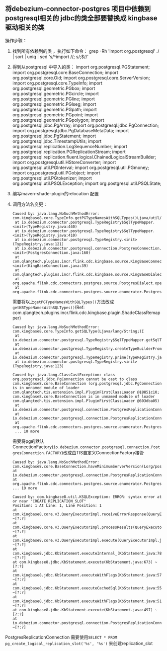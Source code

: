 ## 将debezium-connector-postgres 项目中依赖到postgresql相关的 jdbc的类全部要替换成 kingbase驱动相关的类

操作步骤：
1. 找到所有依赖到的类 ，执行如下命令：
   grep -Rh 'import org.postgresql' ./ | sort | uniq |  sed 's/^import //; s/;$//'
2. 得到从postgresql 中导入的类：
   import org.postgresql.PGStatement;
   import org.postgresql.core.BaseConnection;
   import org.postgresql.core.Oid;
   import org.postgresql.core.ServerVersion;
   import org.postgresql.core.TypeInfo;
   import org.postgresql.geometric.PGbox;
   import org.postgresql.geometric.PGcircle;
   import org.postgresql.geometric.PGline;
   import org.postgresql.geometric.PGlseg;
   import org.postgresql.geometric.PGpath;
   import org.postgresql.geometric.PGpoint;
   import org.postgresql.geometric.PGpolygon;
   import org.postgresql.jdbc.PgArray;
   import org.postgresql.jdbc.PgConnection;
   import org.postgresql.jdbc.PgDatabaseMetaData;
   import org.postgresql.jdbc.PgStatement;
   import org.postgresql.jdbc.TimestampUtils;
   import org.postgresql.replication.LogSequenceNumber;
   import org.postgresql.replication.PGReplicationStream;
   import org.postgresql.replication.fluent.logical.ChainedLogicalStreamBuilder;
   import org.postgresql.util.HStoreConverter;
   import org.postgresql.util.PGInterval;
   import org.postgresql.util.PGmoney;
   import org.postgresql.util.PGobject;
   import org.postgresql.util.PGtokenizer;
   import org.postgresql.util.PSQLException;
   import org.postgresql.util.PSQLState;
3. 编写maven-shade-plugin的relocation 配置
4. 调用方法名变更：

   ```shell
   Caused by: java.lang.NoSuchMethodError: com.kingbase8.core.TypeInfo.getPGTypeNamesWithSQLTypes()Ljava/util/Iterator;
	at io.debezium.connector.postgresql.TypeRegistry$SqlTypeMapper.<init>(TypeRegistry.java:440)
	at io.debezium.connector.postgresql.TypeRegistry$SqlTypeMapper.<init>(TypeRegistry.java:410)
	at io.debezium.connector.postgresql.TypeRegistry.<init>(TypeRegistry.java:121)
	at io.debezium.connector.postgresql.connection.PostgresConnection.<init>(PostgresConnection.java:160)
	at com.qlangtech.plugins.incr.flink.cdc.kingbase.source.KingBaseConnection.<init>(KingBaseConnection.java:39)
	at com.qlangtech.plugins.incr.flink.cdc.kingbase.source.KingBaseDialect.openJdbcConnection(KingBaseDialect.java:61)
	at org.apache.flink.cdc.connectors.postgres.source.PostgresDialect.openJdbcConnection(PostgresDialect.java:102)
	at org.apache.flink.cdc.connectors.postgres.source.enumerator.PostgresSourceEnumerator.createSlotForGlobalStreamSplit(PostgresSourceEnumerator.java:121)
   ```
   需要将以上`getPGTypeNamesWithSQLTypes()`方法改成`getKBTypeNamesWithSQLTypes()`(Ref: com.qlangtech.plugins.incr.flink.cdc.kingbase.plugin.ShadeClassRemapper)

   ```shell
   Caused by: java.lang.NoSuchMethodError: com.kingbase8.core.TypeInfo.getSQLType(Ljava/lang/String;)I
	at io.debezium.connector.postgresql.TypeRegistry$SqlTypeMapper.getSqlType(TypeRegistry.java:450)
	at io.debezium.connector.postgresql.TypeRegistry.createTypeBuilderFromResultSet(TypeRegistry.java:349)
	at io.debezium.connector.postgresql.TypeRegistry.prime(TypeRegistry.java:317)
	at io.debezium.connector.postgresql.TypeRegistry.<init>(TypeRegistry.java:123) 
   ```
   
   ```shell
   Caused by: java.lang.ClassCastException: class org.postgresql.jdbc.PgConnection cannot be cast to class com.kingbase8.core.BaseConnection (org.postgresql.jdbc.PgConnection is in unnamed module of loader com.qlangtech.tis.extension.impl.PluginFirstClassLoader @18851c10; com.kingbase8.core.BaseConnection is in unnamed module of loader com.qlangtech.tis.extension.impl.PluginFirstClassLoader @603dba05)
	at io.debezium.connector.postgresql.connection.PostgresReplicationConnection.pgConnection(PostgresReplicationConnection.java:471)
	at io.debezium.connector.postgresql.connection.PostgresReplicationConnection.createReplicationSlot(PostgresReplicationConnection.java:439)
	at org.apache.flink.cdc.connectors.postgres.source.enumerator.PostgresSourceEnumerator.createSlotForGlobalStreamSplit(PostgresSourceEnumerator.java:131)
	... 10 more
   ```
   需要将pg的默认ConnectionFactory(`io.debezium.connector.postgresql.connection.PostgresConnection.FACTORY`)改成由TIS自定义ConnectionFactory接管

   ```shell
   Caused by: java.lang.NoSuchMethodError: com.kingbase8.core.BaseConnection.haveMinimumServerVersion(Lorg/postgresql/core/Version;)Z
   at io.debezium.connector.postgresql.connection.PostgresReplicationConnection.createReplicationSlot(PostgresReplicationConnection.java:439)
   at org.apache.flink.cdc.connectors.postgres.source.enumerator.PostgresSourceEnumerator.createSlotForGlobalStreamSplit(PostgresSourceEnumerator.java:131)
   ... 10 more
   ```
   ```shell
   Caused by: com.kingbase8.util.KSQLException: ERROR: syntax error at or near "CREATE_REPLICATION_SLOT"
   Position: 1 At Line: 1, Line Position: 1
   at com.kingbase8.core.v3.QueryExecutorImpl.receiveErrorResponse(QueryExecutorImpl.java:3553) ~[?:?]
   at com.kingbase8.core.v3.QueryExecutorImpl.processResults(QueryExecutorImpl.java:2995) ~[?:?]
   at com.kingbase8.core.v3.QueryExecutorImpl.execute(QueryExecutorImpl.java:407) ~[?:?]
   at com.kingbase8.jdbc.KbStatement.executeInternal_(KbStatement.java:781) ~[?:?]
   at com.kingbase8.jdbc.KbStatement.execute(KbStatement.java:673) ~[?:?]
   at com.kingbase8.jdbc.KbStatement.executeWithFlags(KbStatement.java:576) ~[?:?]
   at com.kingbase8.jdbc.KbStatement.executeCachedSql(KbStatement.java:550) ~[?:?]
   at com.kingbase8.jdbc.KbStatement.executeWithFlags(KbStatement.java:511) ~[?:?]
   at com.kingbase8.jdbc.KbStatement.execute(KbStatement.java:497) ~[?:?]
   at io.debezium.connector.postgresql.connection.PostgresReplicationConnection.createReplicationSlot(PostgresReplicationConnection.java:459) ~[?:?]
   ```
  PostgresReplicationConnection 需要使用`SELECT * FROM pg_create_logical_replication_slot('%s', '%s')` 来创建replication_slot